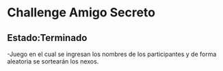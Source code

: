 <h1>Challenge Amigo Secreto</h1>

<h2>Estado:Terminado</h2>
-Juego en el cual se ingresan los nombres de los participantes y de forma aleatoria se sortearán los nexos.
